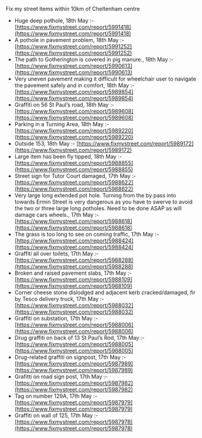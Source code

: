 Fix my street items within 10km of Cheltenham centre

<!-- fix_marker starts -->

- Huge deep pothole, 18th May :- [https://www.fixmystreet.com/report/5991418](https://www.fixmystreet.com/report/5991418)
- A pothole in pavement problem, 18th May :- [https://www.fixmystreet.com/report/5991252](https://www.fixmystreet.com/report/5991252)
- The path to Gotherington is covered in pig manure., 18th May :- [https://www.fixmystreet.com/report/5990613](https://www.fixmystreet.com/report/5990613)
- Very uneven pavement making it difficult for wheelchair user to navigate the pavement safely and in comfort, 18th May :- [https://www.fixmystreet.com/report/5989854](https://www.fixmystreet.com/report/5989854)
- Graffiti on 56 St Paul’s road, 18th May :- [https://www.fixmystreet.com/report/5989608](https://www.fixmystreet.com/report/5989608)
- Parking in a Turning Area, 18th May :- [https://www.fixmystreet.com/report/5989220](https://www.fixmystreet.com/report/5989220)
- Outside 153, 18th May :- [https://www.fixmystreet.com/report/5989172](https://www.fixmystreet.com/report/5989172)
- Large item has been fly tipped, 18th May :- [https://www.fixmystreet.com/report/5988855](https://www.fixmystreet.com/report/5988855)
- Street sign for Tutor Court damaged, 17th May :- [https://www.fixmystreet.com/report/5988622](https://www.fixmystreet.com/report/5988622)
- Very large long extended pot hole. Turning from the by pass into towards Ermin Street is very dangerous as you have to swerve to avoid the two or three large long potholes. Need to be done ASAP as will damage cars wheels., 17th May :- [https://www.fixmystreet.com/report/5988618](https://www.fixmystreet.com/report/5988618)
- The grass is too long to see on coming traffic, 17th May :- [https://www.fixmystreet.com/report/5988424](https://www.fixmystreet.com/report/5988424)
- Graffiti all over toilets, 17th May :- [https://www.fixmystreet.com/report/5988288](https://www.fixmystreet.com/report/5988288)
- Broken and raised pavement slabs, 17th May :- [https://www.fixmystreet.com/report/5988109](https://www.fixmystreet.com/report/5988109)
- Corner cheese stone dislodged and adjacent kerb cracked/damaged, fir by Tesco delivery truck, 17th May :- [https://www.fixmystreet.com/report/5988032](https://www.fixmystreet.com/report/5988032)
- Graffiti on substation, 17th May :- [https://www.fixmystreet.com/report/5988006](https://www.fixmystreet.com/report/5988006)
- Drug graffiti on back of 13 St Paul’s Rod, 17th May :- [https://www.fixmystreet.com/report/5988005](https://www.fixmystreet.com/report/5988005)
- Drug-related graffiti on signpost, 17th May :- [https://www.fixmystreet.com/report/5987989](https://www.fixmystreet.com/report/5987989)
- Grafitti on road sign post, 17th May :- [https://www.fixmystreet.com/report/5987982](https://www.fixmystreet.com/report/5987982)
- Tag on number 129A, 17th May :- [https://www.fixmystreet.com/report/5987979](https://www.fixmystreet.com/report/5987979)
- Graffiti on wall of 125, 17th May :- [https://www.fixmystreet.com/report/5987978](https://www.fixmystreet.com/report/5987978)

<!-- fix_marker ends -->